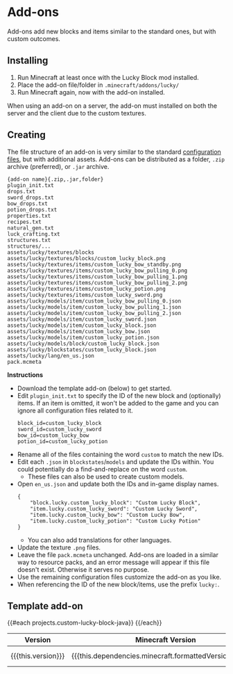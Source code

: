 # Add-ons

Add-ons add new blocks and items similar to the standard ones, but with custom outcomes.

## Installing

1. Run Minecraft at least once with the Lucky Block mod installed.
2. Place the add-on file/folder in `.minecraft/addons/lucky/`
3. Run Minecraft again, now with the add-on installed.

When using an add-on on a server, the add-on must installed on both the server and the client due to the custom textures.

## Creating

The file structure of an add-on is very similar to the standard [configuration files](configuration-files), but with additional assets. Add-ons can be distributed as a folder, `.zip` archive (preferred), or `.jar` archive.

```
{add-on name}{.zip,.jar,folder}
plugin_init.txt
drops.txt
sword_drops.txt
bow_drops.txt
potion_drops.txt
properties.txt
recipes.txt
natural_gen.txt
luck_crafting.txt
structures.txt
structures/...
assets/lucky/textures/blocks
assets/lucky/textures/blocks/custom_lucky_block.png
assets/lucky/textures/items/custom_lucky_bow_standby.png
assets/lucky/textures/items/custom_lucky_bow_pulling_0.png
assets/lucky/textures/items/custom_lucky_bow_pulling_1.png
assets/lucky/textures/items/custom_lucky_bow_pulling_2.png
assets/lucky/textures/items/custom_lucky_potion.png
assets/lucky/textures/items/custom_lucky_sword.png
assets/lucky/models/item/custom_lucky_bow_pulling_0.json
assets/lucky/models/item/custom_lucky_bow_pulling_1.json
assets/lucky/models/item/custom_lucky_bow_pulling_2.json
assets/lucky/models/item/custom_lucky_sword.json
assets/lucky/models/item/custom_lucky_block.json
assets/lucky/models/item/custom_lucky_bow.json
assets/lucky/models/item/custom_lucky_potion.json
assets/lucky/models/block/custom_lucky_block.json
assets/lucky/blockstates/custom_lucky_block.json
assets/lucky/lang/en_us.json
pack.mcmeta
```

**Instructions**

-   Download the template add-on (below) to get started.
-   Edit `plugin_init.txt` to specify the ID of the new block and (optionally) items. If an item is omitted, it won't be added to the game and you can ignore all configuration files related to it.
    ```
    block_id=custom_lucky_block
    sword_id=custom_lucky_sword
    bow_id=custom_lucky_bow
    potion_id=custom_lucky_potion
    ```
-   Rename all of the files containing the word `custom` to match the new IDs.
-   Edit each `.json` in `blockstates`/`models` and update the IDs within. You could potentially do a find-and-replace on the word `custom`.
    -   These files can also be used to create custom models.
-   Open `en_us.json` and update both the IDs and in-game display names.
    ```
    {
        "block.lucky.custom_lucky_block": "Custom Lucky Block",
        "item.lucky.custom_lucky_sword": "Custom Lucky Sword",
        "item.lucky.custom_lucky_bow": "Custom Lucky Bow",
        "item.lucky.custom_lucky_potion": "Custom Lucky Potion"
    }
    ```
    -   You can also add translations for other languages.
-   Update the texture `.png` files.
-   Leave the file `pack.mcmeta` unchanged. Add-ons are loaded in a similar way to resource packs, and an error message will appear if this file doesn't exist. Otherwise it serves no purpose.
-   Use the remaining configuration files customize the add-on as you like.
-   When referencing the ID of the new block/items, use the prefix `lucky:`.

## Template add-on


<table>
    <thead>
        <th>Version</th>
        <th>Minecraft Version</th>
        <th>Lucky Block Version</th>
        <th>Link</th>
    </thead>
    <tbody>
        {{#each projects.custom-lucky-block-java}}
        <!-- prettier-ignore -->
        <tr>
            <td>{{{this.version}}}</td>
            <td>{{{this.dependencies.minecraft.formattedVersionRange}}}</td>
            <td>{{{this.dependencies.lucky-block.formattedVersionRange}}}</td>
            <td><a href="/instant-download/custom-lucky-block-java/{{{this.version}}}">Download</td>
        </tr>
        {{/each}}
    </tbody>
</table>
